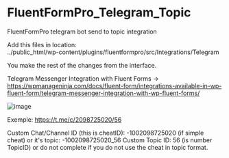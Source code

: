 # FluentFormPro_Telegram_Topic
FluentFormPro telegram bot send to topic integration

Add this files in location:  
../public_html/wp-content/plugins/fluentformpro/src/Integrations/Telegram

You make the rest of the changes from the interface.

Telegram Messenger Integration with Fluent Forms -> https://wpmanageninja.com/docs/fluent-form/integrations-available-in-wp-fluent-form/telegram-messenger-integration-with-wp-fluent-forms/ 

![image](https://github.com/vadikonline1/FluentFormPro_Telegram/assets/19766744/49b151d2-be29-48b0-8b27-25fb2365ede3)

Exemple: https://t.me/c/2098725020/56 

Custom Chat/Channel ID (this is cheatID): -1002098725020  (if simple cheat) or it's topic: -1002098725020_56
Custom Topic ID: 56 (is number TopicID) or do not complete if you do not use the cheat in topic format.
